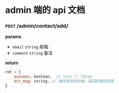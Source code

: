 # admin 端的 api 文档

### `POST` /admin/contact/add/
__params__
- `email` `string` 邮箱
- `comment` `string` 备注

__return__

```js
ret = {
    success: boolean,  // true || false
    err_msg: string, // 操作失败的时候，返回的错误信息
}
```
